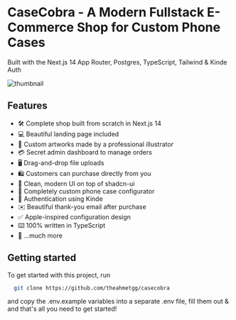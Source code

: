 # CaseCobra - A Modern Fullstack E-Commerce Shop for Custom Phone Cases

Built with the Next.js 14 App Router, Postgres, TypeScript, Tailwind & Kinde Auth

![thumbnail](https://github.com/user-attachments/assets/1863ea6c-b7f5-4a9b-be28-5c7725f0983f)


## Features

- 🛠️ Complete shop built from scratch in Next.js 14
- 💻 Beautiful landing page included
- 🎨 Custom artworks made by a professional illustrator
- 💳 Secret admin dashboard to manage orders
- 🖥️ Drag-and-drop file uploads
- 🛍️ Customers can purchase directly from you
- 🌟 Clean, modern UI on top of shadcn-ui
- 🛒 Completely custom phone case configurator
- 🔑 Authentication using Kinde
- ✉️ Beautiful thank-you email after purchase
- ✅ Apple-inspired configuration design
- ⌨️ 100% written in TypeScript
- 🎁 ...much more

## Getting started

To get started with this project, run

```bash
  git clone https://github.com/theahmetgg/casecobra
```

and copy the .env.example variables into a separate .env file, fill them out & and that's all you need to get started!
